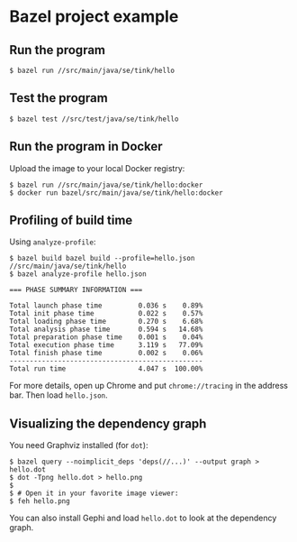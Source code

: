 # Bazel project example

## Run the program
```
$ bazel run //src/main/java/se/tink/hello
```

## Test the program
```
$ bazel test //src/test/java/se/tink/hello
```

## Run the program in Docker
Upload the image to your local Docker registry:
```
$ bazel run //src/main/java/se/tink/hello:docker
$ docker run bazel/src/main/java/se/tink/hello:docker
```

## Profiling of build time
Using `analyze-profile`:

```
$ bazel build bazel build --profile=hello.json //src/main/java/se/tink/hello
$ bazel analyze-profile hello.json

=== PHASE SUMMARY INFORMATION ===

Total launch phase time         0.036 s    0.89%
Total init phase time           0.022 s    0.57%
Total loading phase time        0.270 s    6.68%
Total analysis phase time       0.594 s   14.68%
Total preparation phase time    0.001 s    0.04%
Total execution phase time      3.119 s   77.09%
Total finish phase time         0.002 s    0.06%
------------------------------------------------
Total run time                  4.047 s  100.00%
```

For more details, open up Chrome and put `chrome://tracing` in the address bar. Then load `hello.json`.

## Visualizing the dependency graph
You need Graphviz installed (for `dot`):

```
$ bazel query --noimplicit_deps 'deps(//...)' --output graph > hello.dot
$ dot -Tpng hello.dot > hello.png
$
$ # Open it in your favorite image viewer:
$ feh hello.png
```

You can also install Gephi and load `hello.dot` to look at the dependency graph.

